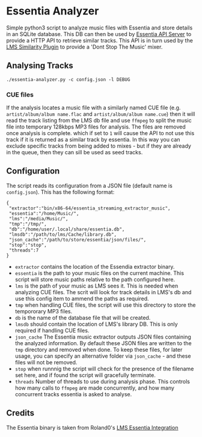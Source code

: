 # Essentia Analyzer

Simple python3 script to analyze music files with Essentia and store details in
an SQLite database. This DB can then be used by [Essentia API Server](https://github.com/CDrummond/essentia-api)
to provide a HTTP API to retrieve similar tracks. This API is in turn used by the
[LMS Similarity Plugin](https://github.com/CDrummond/lms-musicsimilarity) to
provide a 'Dont Stop The Music' mixer.


## Analysing Tracks

```
./essentia-analyzer.py -c config.json -l DEBUG
```

### CUE files

If the analysis locates a music file with a similarly named CUE file (e.g.
`artist/album/album name.flac` and `artist/album/album name.cue`) then it will
read the track listing from the LMS db file and use `ffmpeg` to split the
music file into temporary 128kbps MP3 files for analysis. The files are removed
once analysis is complete.
which if set to `1` will cause the API to not use this track if it is returned
as a similar track by essentia. In this way you can exclude specific tracks from
being added to mixes - but if they are already in the queue, then they can sill
be used as seed tracks.

## Configuration

The script reads its configuration from a JSON file (default name is `config.json`).
This has the following format:

```
{
 "extractor":"bin/x86-64/essentia_streaming_extractor_music",
 "essentia":"/home/Music/",
 "lms":"/media/Music/",
 "tmp":"/tmp/",
 "db":"/home/user/.local/share/essentia.db",
 "lmsdb":"/path/to/lms/Cache/library.db",
 "json_cache":"/path/to/store/essentia/json/files/",
 "stop":"stop",
 "threads":7
}
```

* `extractor` contains the location of the Essendia extractor binary.
* `essentia` is the path to your music files on the current machine. This script
will store music paths relative to the path configured here.
* `lms` is the path of your music as LMS sees it. This is needed when analyzing
CUE files. The scrit will look for track details in LMS's db and use this config
item to ammend the paths as required.
* `tmp` when handling CUE files, the script will use this directory to store the
tempororary MP3 files.
* `db` is the name of the database file that will be created.
* `lmsdb` should contain the location of LMS's library DB. This is only required
if handling CUE files.
* `json_cache` The Essentia music extractor outputs JSON files containing the
analyzed information. By default these JSON files are written to the `tmp`
directory and removed when done. To keep these files, for later usage, you can
specify an alternative folder via `json_cache` - and these files will not be
removed.
* `stop` when runnnig the script will check for the presence of the filename set
here, and if found the script will gracefully terminate.
* `threads` Number of threads to use during analysis phase. This controls how
many calls to `ffmpeg` are made concurrently, and how many concurrent tracks
essentia is asked to analyse.

## Credits

The Essentia binary is taken from Roland0's  [LMS Essentia Integration](https://www.nexus0.net/pub/sw/lmsessentia/)

